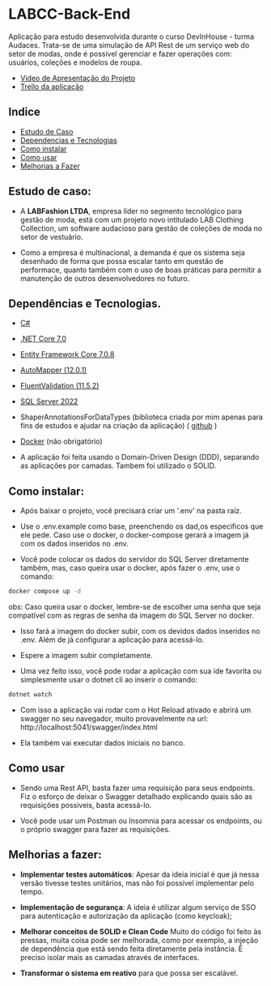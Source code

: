 # LABCC-Back-End

Aplicação para estudo desenvolvida durante o curso DevInHouse - turma Audaces. Trata-se de uma simulação de API Rest de um serviço web do setor de modas, onde é possivel gerenciar e fazer operações com: usuários, coleções e modelos de roupa.

- [Video de Apresentação do Projeto](https://drive.google.com/drive/folders/1PXS0Swgk3zV_UU9n9cF9ZqXFpZfXZR9W?usp=sharing)
- [Trello da aplicação](https://trello.com/invite/b/mKBgG416/ATTI3585936ef5ef89c622a9269152308c9066228D90/lab-clothing-collection-back-end)

## Indice
- [Estudo de Caso](estudo-de-caso)
- [Dependencias e Tecnologias](dependencias-e-tecnologias)
- [Como instalar](como-instalar)
- [Como usar](como-usar)
- [Melhorias a Fazer](melhorias-a-fazer)
## Estudo de caso:

- A <strong>LABFashion LTDA</strong>, empresa líder no segmento tecnológico para gestão de moda, está com um projeto novo intitulado LAB Clothing Collection, um software audacioso para gestão de coleções de moda no setor de vestuário. 

- Como a empresa é multinacional, a demanda é que os sistema seja desenhado de forma que possa escalar tanto em questão de performace, quanto também com o uso de boas práticas para permitir a manutenção de outros desenvolvedores no futuro.


## Dependências e Tecnologias.

- [C#](https://learn.microsoft.com/pt-br/dotnet/csharp/tour-of-csharp/)
- [.NET Core 7.0](https://dotnet.microsoft.com/pt-br/)
- [Entity Framework Core 7.0.8](https://learn.microsoft.com/en-us/ef/core/)
- [AutoMapper (12.0.1)](https://automapper.org/)
- [FluentValidation (11.5.2)](https://docs.fluentvalidation.net/en/latest/)
- [SQL Server 2022](https://www.microsoft.com/pt-br/sql-server/sql-server-2022)
- ShaperAnnotationsForDataTypes (biblioteca criada por mim apenas para fins de estudos e ajudar na criação da aplicação) ( [github](https://github.com/gmessiasc/SharperAnnotationsForDataType) )
- [Docker](https://www.docker.com/) (não obrigatório)

- A aplicação foi feita usando o Domain-Driven Design (DDD), separando as aplicações por camadas. Tambem foi utilizado o SOLID.
## Como instalar:

- Após baixar o projeto, você precisará criar um '.env' na pasta raíz.

- Use o .env.example como base, preenchendo os dad,os especificos que ele pede. Caso use o docker, o docker-compose gerará a imagem já com os dados inseridos no .env.

- Você pode colocar os dados do servidor do SQL Server diretamente também, mas, caso queira usar o docker, após fazer o .env, use o comando:

```bash
docker compose up -d
```

obs: Caso queira usar o docker, lembre-se de escolher uma senha que seja compatível com as regras de senha da imagem do SQL Server no docker.

- Isso fará a imagem do docker subir, com os devidos dados inseridos no .env. Além de já configurar a aplicação para acessá-lo.

- Espere a imagem subir completamente.

- Uma vez feito isso, você pode rodar a aplicação com sua ide favorita ou simplesmente usar o dotnet cli ao inserir o comando:

```bash
dotnet watch
```

- Com isso a aplicação vai rodar com o Hot Reload ativado e abrirá um swagger no seu navegador, muito provavelmente na url: http://localhost:5041/swagger/index.html

- Ela também vai executar dados iniciais no banco.

## Como usar

- Sendo uma Rest API, basta fazer uma requisição para seus endpoints. Fiz o esforço de deixar o Swagger detalhado explicando quais são as requisições possiveis, basta acessá-lo.

- Você pode usar um Postman ou Insomnia para acessar os endpoints, ou o próprio swagger para fazer as requisições.

## Melhorias a fazer:

- <strong>Implementar testes automáticos</strong>: Apesar da ideia inicial é que já nessa versão tivesse testes unitários, mas não foi possível implementar pelo tempo.

- <strong>Implementação de segurança</strong>: A ideia é utilizar algum serviço de SSO para autenticação e autorização da aplicação (como keycloak);

- <strong>Melhorar conceitos de SOLID e Clean Code</strong> Muito do código foi feito às pressas, muita coisa pode ser melhorada, como por exemplo, a injeção de dependência que está sendo feita diretamente pela instância. É preciso isolar mais as camadas através de interfaces.

- <strong>Transformar o sistema em reativo</strong> para que possa ser escalável. 
